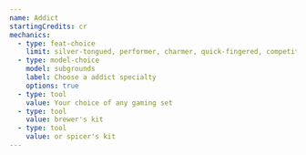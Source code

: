 ```yaml
---
name: Addict
startingCredits: cr
mechanics:
  - type: feat-choice
    limit: silver-tongued, performer, charmer, quick-fingered, competitor, specialist, linguist, durable
  - type: model-choice
    model: subgrounds
    label: Choose a addict specialty
    options: true
  - type: tool
    value: Your choice of any gaming set
  - type: tool
    value: brewer's kit
  - type: tool
    value: or spicer's kit
---
```

